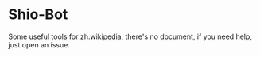 # Shio-Bot
Some useful tools for zh.wikipedia, there's no document, if you need help, just open an issue.
